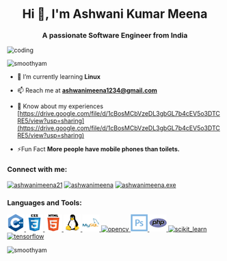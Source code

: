 <h1 align="center">Hi 👋, I'm Ashwani Kumar Meena</h1>
<h3 align="center">A passionate Software Engineer from India</h3>


<img aligh="right" alt="coding" width="400" src="https://cdn.dribbble.com/users/1304577/screenshots/4032985/kiiwik-app-_03.gif">

<p align="left"> <img src="https://komarev.com/ghpvc/?username=smoothyam&label=Profile%20views&color=0e75b6&style=flat" alt="smoothyam" /> </p>

- 🌱 I’m currently learning **Linux**

- 📫 Reach me at **ashwanimeena1234@gmail.com**

- 📄 Know about my experiences [https://drive.google.com/file/d/1cBosMCbVzeDL3gbGL7b4cEV5o3DTCRE5/view?usp=sharing](https://drive.google.com/file/d/1cBosMCbVzeDL3gbGL7b4cEV5o3DTCRE5/view?usp=sharing)

- ⚡Fun Fact **More people have mobile phones than toilets.**

<h3 align="left">Connect with me:</h3>
<p align="left">
<a href="https://linkedin.com/in/ashwanimeena21" target="blank"><img align="center" src="https://raw.githubusercontent.com/rahuldkjain/github-profile-readme-generator/master/src/images/icons/Social/linked-in-alt.svg" alt="ashwanimeena21" height="30" width="40" /></a>
<a href="https://kaggle.com/ashwanimeena" target="blank"><img align="center" src="https://raw.githubusercontent.com/rahuldkjain/github-profile-readme-generator/master/src/images/icons/Social/kaggle.svg" alt="ashwanimeena" height="30" width="40" /></a>
<a href="https://instagram.com/ashwanimeena.exe" target="blank"><img align="center" src="https://raw.githubusercontent.com/rahuldkjain/github-profile-readme-generator/master/src/images/icons/Social/instagram.svg" alt="ashwanimeena.exe" height="30" width="40" /></a>
</p>

<h3 align="left">Languages and Tools:</h3>
<p align="left"> <a href="https://www.w3schools.com/cpp/" target="_blank" rel="noreferrer"> <img src="https://raw.githubusercontent.com/devicons/devicon/master/icons/cplusplus/cplusplus-original.svg" alt="cplusplus" width="40" height="40"/> </a> <a href="https://www.w3schools.com/css/" target="_blank" rel="noreferrer"> <img src="https://raw.githubusercontent.com/devicons/devicon/master/icons/css3/css3-original-wordmark.svg" alt="css3" width="40" height="40"/> </a> <a href="https://www.w3.org/html/" target="_blank" rel="noreferrer"> <img src="https://raw.githubusercontent.com/devicons/devicon/master/icons/html5/html5-original-wordmark.svg" alt="html5" width="40" height="40"/> </a> <a href="https://www.linux.org/" target="_blank" rel="noreferrer"> <img src="https://raw.githubusercontent.com/devicons/devicon/master/icons/linux/linux-original.svg" alt="linux" width="40" height="40"/> </a> <a href="https://www.mysql.com/" target="_blank" rel="noreferrer"> <img src="https://raw.githubusercontent.com/devicons/devicon/master/icons/mysql/mysql-original-wordmark.svg" alt="mysql" width="40" height="40"/> </a> <a href="https://opencv.org/" target="_blank" rel="noreferrer"> <img src="https://www.vectorlogo.zone/logos/opencv/opencv-icon.svg" alt="opencv" width="40" height="40"/> </a> <a href="https://www.photoshop.com/en" target="_blank" rel="noreferrer"> <img src="https://raw.githubusercontent.com/devicons/devicon/master/icons/photoshop/photoshop-line.svg" alt="photoshop" width="40" height="40"/> </a> <a href="https://www.php.net" target="_blank" rel="noreferrer"> <img src="https://raw.githubusercontent.com/devicons/devicon/master/icons/php/php-original.svg" alt="php" width="40" height="40"/> </a> <a href="https://scikit-learn.org/" target="_blank" rel="noreferrer"> <img src="https://upload.wikimedia.org/wikipedia/commons/0/05/Scikit_learn_logo_small.svg" alt="scikit_learn" width="40" height="40"/> </a> <a href="https://www.tensorflow.org" target="_blank" rel="noreferrer"> <img src="https://www.vectorlogo.zone/logos/tensorflow/tensorflow-icon.svg" alt="tensorflow" width="40" height="40"/> </a> </p>

<p><img align="center" src="https://github-readme-stats.vercel.app/api/top-langs?username=smoothyam&show_icons=true&locale=en&layout=compact" alt="smoothyam" /></p>
